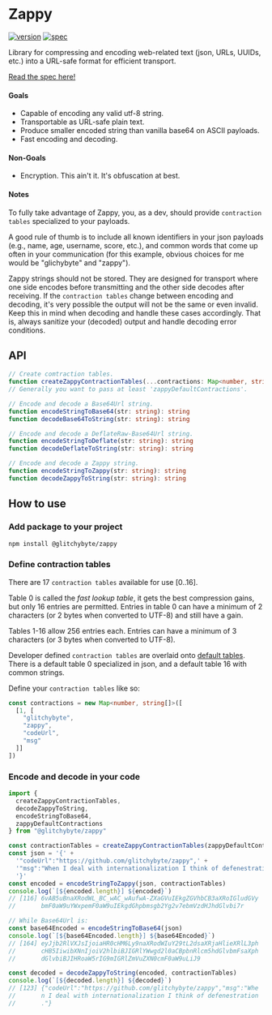 # Zappy

[![version](https://img.shields.io/badge/version-2.0.0-dodgerblue)](https://github.com/GlitchyByte/zappy/releases/tag/v2.0.0)
[![spec](https://img.shields.io/badge/spec-1.1.0-palegreen)](https://github.com/GlitchyByte/zappy/blob/v2.0.0/SPEC.md)

Library for compressing and encoding web-related text
(json, URLs, UUIDs, etc.) into a URL-safe format for
efficient transport.

[Read the spec here!](https://github.com/GlitchyByte/zappy/blob/v2.0.0/SPEC.md)

#### Goals

* Capable of encoding any valid utf-8 string.
* Transportable as URL-safe plain text.
* Produce smaller encoded string than vanilla base64 on ASCII payloads.
* Fast encoding and decoding.

#### Non-Goals

* Encryption. This ain't it. It's obfuscation at best.

#### Notes

To fully take advantage of Zappy, you, as a dev, should provide
`contraction tables` specialized to your payloads.

A good rule of thumb is to include all known identifiers in your json
payloads (e.g., name, age, username, score, etc.), and common words
that come up often in your communication (for this example, obvious
choices for me would be "glichybyte" and "zappy").

Zappy strings should not be stored. They are designed for transport
where one side encodes before transmitting and the other side decodes
after receiving. If the `contraction tables` change between encoding
and decoding, it's very possible the output will not be the same or
even invalid. Keep this in mind when decoding and handle these cases
accordingly. That is, always sanitize your (decoded) output and handle
decoding error conditions.

## API

```ts
// Create comtraction tables.
function createZappyContractionTables(...contractions: Map<number, string[]>[]): ZappyContractionTables
// Generally you want to pass at least 'zappyDefaultContractions'.

// Encode and decode a Base64Url string.
function encodeStringToBase64(str: string): string
function decodeBase64ToString(str: string): string

// Encode and decode a DeflateRaw-Base64Url string.
function encodeStringToDeflate(str: string): string
function decodeDeflateToString(str: string): string

// Encode and decode a Zappy string.
function encodeStringToZappy(str: string): string
function decodeZappyToString(str: string): string
```

## How to use

### Add package to your project

```bash
npm install @glitchybyte/zappy
```

### Define contraction tables

There are 17 `contraction tables` available for use [0..16].

Table 0 is called the *fast lookup table*, it gets the best compression
gains, but only 16 entries are permitted. Entries in table 0 can have
a minimum of 2 characters (or 2 bytes when converted to UTF-8) and
still have a gain.

Tables 1-16 allow 256 entries each. Entries can have a minimum of 3
characters (or 3 bytes when converted to UTF-8).

Developer defined `contraction tables` are overlaid onto
[default tables](https://github.com/GlitchyByte/zappy/blob/main/src/main/zappy-default-contractions.ts).
There is a default table 0 specialized in json, and a default
table 16 with common strings.

Define your `contraction tables` like so:

```ts
const contractions = new Map<number, string[]>([
  [1, [
    "glitchybyte",
    "zappy",
    "codeUrl",
    "msg"
  ]]
])
```

### Encode and decode in your code

```ts
import { 
  createZappyContractionTables, 
  decodeZappyToString,
  encodeStringToBase64,
  zappyDefaultContractions
} from "@glitchybyte/zappy"

const contractionTables = createZappyContractionTables(zappyDefaultContractions, contractions)
const json = '{' +
  '"codeUrl":"https://github.com/glitchybyte/zappy",' +
  '"msg":"When I deal with internationalization I think of defenestration."' +
  '}'
const encoded = encodeStringToZappy(json, contractionTables)
console.log(`[${encoded.length}] ${encoded}`)
// [116] 6vAB5uBnaXRodWL_BC_wAC_wAufwA-ZXaGVuIEkgZGVhbCB3aXRoIGludGVy
//       bmF0aW9uYWxpemF0aW9uIEkgdGhpbmsgb2Yg2v7ebmVzdHJhdGlvbi7r

// While Base64Url is:
const base64Encoded = encodeStringToBase64(json)
console.log(`[${base64Encoded.length}] ${base64Encoded}`)
// [164] eyJjb2RlVXJsIjoiaHR0cHM6Ly9naXRodWIuY29tL2dsaXRjaHlieXRlL3ph
//       cHB5IiwibXNnIjoiV2hlbiBJIGRlYWwgd2l0aCBpbnRlcm5hdGlvbmFsaXph
//       dGlvbiBJIHRoaW5rIG9mIGRlZmVuZXN0cmF0aW9uLiJ9

const decoded = decodeZappyToString(encoded, contractionTables)
console.log(`[${decoded.length}] ${decoded}`)
// [123] {"codeUrl":"https://github.com/glitchybyte/zappy","msg":"Whe
//       n I deal with internationalization I think of defenestration
//       ."}
```

